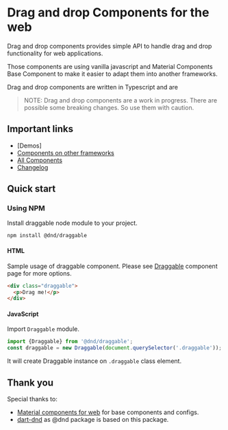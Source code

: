 # Drag and drop Components for the web

Drag and drop components provides simple API to handle drag and drop functionality for web applications.

Those components are using vanilla javascript and Material Components Base Component to make it easier to  adapt them into another frameworks.

Drag and drop components are written in Typescript and are 

> NOTE: Drag and drop components are a work in progress. There are possible some breaking changes. So use them with caution.

## Important links

- [Demos]
- [Components on other frameworks](docs/framework-wrappers.md)
- [All Components](packages/)
- [Changelog](./CHANGELOG.md)

## Quick start

### Using NPM

Install draggable node module to your project.

```
npm install @dnd/draggable
```

#### HTML

Sample usage of draggable component. Please see [Draggable](packages/draggable) component page for more options.

```html
<div class="draggable">
  <p>Drag me!</p>
</div>
```

#### JavaScript

Import `Draggable` module.

```js
import {Draggable} from '@dnd/draggable';
const draggable = new Draggable(document.querySelector('.draggable'));
```

It will create Draggable instance on `.draggable` class element.

## Thank you

Special thanks to:

- [Material components for web](https://github.com/material-components/material-components-web) for base components and configs.
- [dart-dnd](https://github.com/marcojakob/dart-dnd) as @dnd package is based on this package.
